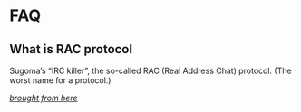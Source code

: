 # FAQ

## What is RAC protocol

Sugoma’s “IRC killer”, the so-called RAC (Real Address Chat) protocol. (The worst name for a protocol.)

[*brought from here*](https://bedohswe.eu.org/text/rac/protocol.md.html)